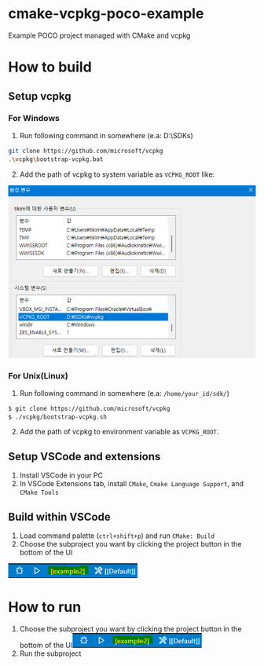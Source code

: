 # cmake-vcpkg-poco-example

Example POCO project managed with CMake and vcpkg

# How to build

## Setup vcpkg

### For Windows

1. Run following command in somewhere (e.a: D:\SDKs\)

```bash
git clone https://github.com/microsoft/vcpkg
.\vcpkg\bootstrap-vcpkg.bat
```

2. Add the path of vcpkg to system variable as `VCPKG_ROOT` like:

![vcpkg_root_windows.png](image/README/vcpkg_root_windows.png)

### For Unix(Linux)

1. Run following command in somewhere (e.a: `/home/your_id/sdk/`)

```bash
$ git clone https://github.com/microsoft/vcpkg
$ ./vcpkg/bootstrap-vcpkg.sh
```

2. Add the path of vcpkg to environment variable as `VCPKG_ROOT`.

## Setup VSCode and extensions

1. Install VSCode in your PC
2. In VSCode Extensions tab, install `CMake`, `Cmake Language Support`, and `CMake Tools`

## Build within VSCode

1. Load command palette (`ctrl+shift+p`) and run `CMake: Build`
2. Choose the subproject you want by clicking the project button in the bottom of the UI

![vscode_choose_subproject](image/README/vscode_choose_subproject.png)

# How to run

1. Choose the subproject you want by clicking the project button in the bottom of the UI![vscode_choose_subproject](image/README/vscode_choose_subproject.png)
2. Run the subproject
